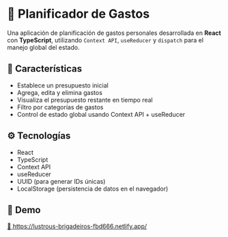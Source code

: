 # 💸 Planificador de Gastos

Una aplicación de planificación de gastos personales desarrollada en **React** con **TypeScript**, utilizando `Context API`, `useReducer` y `dispatch` para el manejo global del estado.

## 🧠 Características

- Establece un presupuesto inicial
- Agrega, edita y elimina gastos
- Visualiza el presupuesto restante en tiempo real
- Filtro por categorías de gastos
- Control de estado global usando Context API + useReducer

## ⚙️ Tecnologías

- React
- TypeScript
- Context API
- useReducer
- UUID (para generar IDs únicas)
- LocalStorage (persistencia de datos en el navegador)

## 🚀 Demo

[🔗 https://lustrous-brigadeiros-fbd666.netlify.app/ ](#)